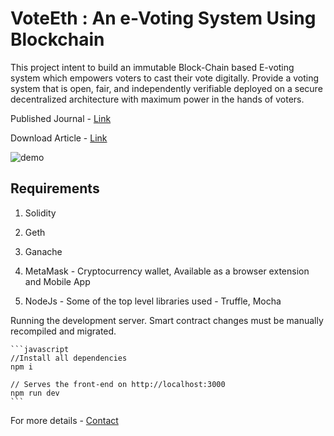 # VoteEth : An e-Voting System Using Blockchain

This project intent to build an immutable Block-Chain based E-voting system which empowers voters to cast their vote digitally. Provide a voting system that is open, fair, and independently verifiable deployed on a secure decentralized
architecture with maximum power in the hands of voters.

Published Journal - [Link](https://scopedatabase.com/index.php/Documents/index/00000217/00000-94638)

Download Article - [Link](https://www.ijream.org/SpecialIssueConference/NGEPT2019011.pdf)


![demo](https://raw.githubusercontent.com/aman7mishra/VoteEth/snapshots/home.png)

## Requirements 

1. Solidity

2. Geth

3. Ganache

4. MetaMask - Cryptocurrency wallet, Available as a browser extension and Mobile App

5. NodeJs - Some of the top level libraries used - Truffle, Mocha

Running the development server. Smart contract changes must be manually recompiled and migrated.

    ```javascript
    //Install all dependencies
    npm i
    
    // Serves the front-end on http://localhost:3000
    npm run dev
    ```

For more details - [Contact](https://aman.fyi)